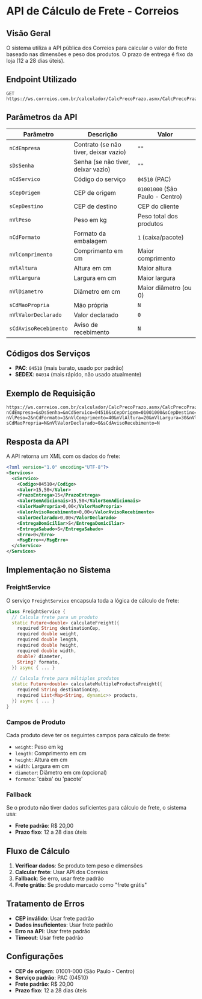 # API de Cálculo de Frete - Correios

## Visão Geral

O sistema utiliza a API pública dos Correios para calcular o valor do frete baseado nas dimensões e peso dos produtos. O prazo de entrega é fixo da loja (12 a 28 dias úteis).

## Endpoint Utilizado

```
GET https://ws.correios.com.br/calculador/CalcPrecoPrazo.asmx/CalcPrecoPrazo
```

## Parâmetros da API

| Parâmetro | Descrição | Valor |
|-----------|-----------|-------|
| `nCdEmpresa` | Contrato (se não tiver, deixar vazio) | `""` |
| `sDsSenha` | Senha (se não tiver, deixar vazio) | `""` |
| `nCdServico` | Código do serviço | `04510` (PAC) |
| `sCepOrigem` | CEP de origem | `01001000` (São Paulo - Centro) |
| `sCepDestino` | CEP de destino | CEP do cliente |
| `nVlPeso` | Peso em kg | Peso total dos produtos |
| `nCdFormato` | Formato da embalagem | `1` (caixa/pacote) |
| `nVlComprimento` | Comprimento em cm | Maior comprimento |
| `nVlAltura` | Altura em cm | Maior altura |
| `nVlLargura` | Largura em cm | Maior largura |
| `nVlDiametro` | Diâmetro em cm | Maior diâmetro (ou 0) |
| `sCdMaoPropria` | Mão própria | `N` |
| `nVlValorDeclarado` | Valor declarado | `0` |
| `sCdAvisoRecebimento` | Aviso de recebimento | `N` |

## Códigos dos Serviços

- **PAC**: `04510` (mais barato, usado por padrão)
- **SEDEX**: `04014` (mais rápido, não usado atualmente)

## Exemplo de Requisição

```
https://ws.correios.com.br/calculador/CalcPrecoPrazo.asmx/CalcPrecoPrazo?
nCdEmpresa=&sDsSenha=&nCdServico=04510&sCepOrigem=01001000&sCepDestino=20040030&
nVlPeso=2&nCdFormato=1&nVlComprimento=40&nVlAltura=20&nVlLargura=30&nVlDiametro=0&
sCdMaoPropria=N&nVlValorDeclarado=0&sCdAvisoRecebimento=N
```

## Resposta da API

A API retorna um XML com os dados do frete:

```xml
<?xml version="1.0" encoding="UTF-8"?>
<Servicos>
  <cServico>
    <Codigo>04510</Codigo>
    <Valor>15,50</Valor>
    <PrazoEntrega>15</PrazoEntrega>
    <ValorSemAdicionais>15,50</ValorSemAdicionais>
    <ValorMaoPropria>0,00</ValorMaoPropria>
    <ValorAvisoRecebimento>0,00</ValorAvisoRecebimento>
    <ValorDeclarado>0,00</ValorDeclarado>
    <EntregaDomiciliar>S</EntregaDomiciliar>
    <EntregaSabado>S</EntregaSabado>
    <Erro>0</Erro>
    <MsgErro></MsgErro>
  </cServico>
</Servicos>
```

## Implementação no Sistema

### FreightService

O serviço `FreightService` encapsula toda a lógica de cálculo de frete:

```dart
class FreightService {
  // Calcula frete para um produto
  static Future<double> calculateFreight({
    required String destinationCep,
    required double weight,
    required double length,
    required double height,
    required double width,
    double? diameter,
    String? formato,
  }) async { ... }

  // Calcula frete para múltiplos produtos
  static Future<double> calculateMultipleProductsFreight({
    required String destinationCep,
    required List<Map<String, dynamic>> products,
  }) async { ... }
}
```

### Campos de Produto

Cada produto deve ter os seguintes campos para cálculo de frete:

- `weight`: Peso em kg
- `length`: Comprimento em cm
- `height`: Altura em cm
- `width`: Largura em cm
- `diameter`: Diâmetro em cm (opcional)
- `formato`: 'caixa' ou 'pacote'

### Fallback

Se o produto não tiver dados suficientes para cálculo de frete, o sistema usa:
- **Frete padrão**: R$ 20,00
- **Prazo fixo**: 12 a 28 dias úteis

## Fluxo de Cálculo

1. **Verificar dados**: Se produto tem peso e dimensões
2. **Calcular frete**: Usar API dos Correios
3. **Fallback**: Se erro, usar frete padrão
4. **Frete grátis**: Se produto marcado como "frete grátis"

## Tratamento de Erros

- **CEP inválido**: Usar frete padrão
- **Dados insuficientes**: Usar frete padrão
- **Erro na API**: Usar frete padrão
- **Timeout**: Usar frete padrão

## Configurações

- **CEP de origem**: 01001-000 (São Paulo - Centro)
- **Serviço padrão**: PAC (04510)
- **Frete padrão**: R$ 20,00
- **Prazo fixo**: 12 a 28 dias úteis
